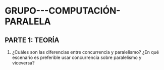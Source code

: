 # GRUPO---COMPUTACIÓN-PARALELA

## PARTE 1: TEORÍA
1) ¿Cuáles son las diferencias entre concurrencia y paralelismo? ¿En qué escenario es preferible usar concurrencia sobre paralelismo y viceversa?
